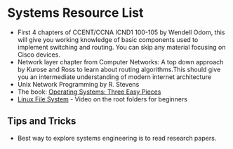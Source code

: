 # Systems Resource List

- First 4 chapters of CCENT/CCNA ICND1 100-105 by Wendell Odom, this will give you working knowledge of basic components used to implement switching and routing. You can skip any material focusing on Cisco devices.
- Network layer chapter from Computer Networks: A top down approach by Kurose and Ross to learn about routing algorithms.This should give you an intermediate understanding of modern internet architecture
- Unix Network Programming by R. Stevens
- The book: [Operating Systems: Three Easy Pieces](http://pages.cs.wisc.edu/~remzi/OSTEP/#book-chapters)
- [Linux File System](https://www.youtube.com/watch?v=HbgzrKJvDRw) - Video on the root folders for beginners

## Tips and Tricks
- Best way to explore systems engineering is to read research papers.
